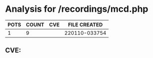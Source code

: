 # Analysis for /recordings/mcd.php
| POTS | COUNT | CVE | FILE CREATED |
|---|---|---|---|
| 1 | 9 | | 220110-033754 |

## CVE: 